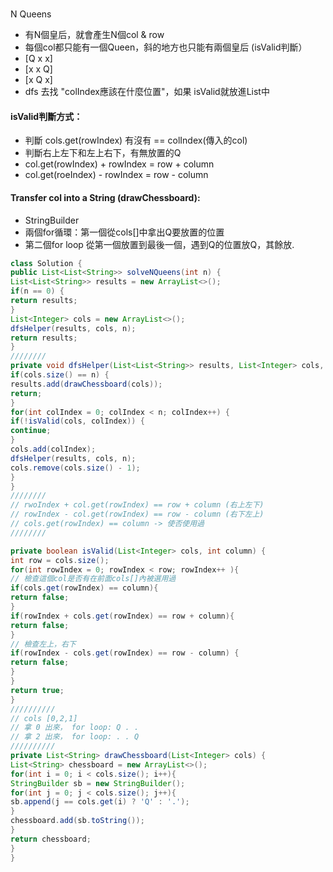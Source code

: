 #
N Queens
- 有N個皇后，就會產生N個col & row
- 每個col都只能有一個Queen，斜的地方也只能有兩個皇后
(isValid判斷）
- [Q x x]
- [x x Q]
- [x Q x]
- dfs 去找 "colIndex應該在什麼位置"，如果 isValid就放進List中

#### isValid判斷方式：
- 判斷 cols.get(rowIndex) 有沒有 == colIndex(傳入的col)
- 判斷右上左下和左上右下，有無放置的Q
- col.get(rowIndex) + rowIndex = row + column
- col.get(roeIndex) - rowIndex = row - column

#### Transfer col into a String (drawChessboard):
- StringBuilder
- 兩個for循環：第一個從cols[]中拿出Q要放置的位置
- 第二個for loop 從第一個放置到最後一個，遇到Q的位置放Q，其餘放.

```java
class Solution {
public List<List<String>> solveNQueens(int n) {
List<List<String>> results = new ArrayList<>();
if(n == 0) {
return results;
}
List<Integer> cols = new ArrayList<>();
dfsHelper(results, cols, n);
return results;
}
////////
private void dfsHelper(List<List<String>> results, List<Integer> cols, int n) {
if(cols.size() == n) {
results.add(drawChessboard(cols));
return;
}
for(int colIndex = 0; colIndex < n; colIndex++) {
if(!isValid(cols, colIndex)) {
continue;
}
cols.add(colIndex);
dfsHelper(results, cols, n);
cols.remove(cols.size() - 1);
}
}
////////
// rwoIndex + col.get(rowIndex) == row + column (右上左下)
// rowIndex - col.get(rowIndex) == row - column (右下左上)
// cols.get(rowIndex) == column -> 使否使用過
////////

private boolean isValid(List<Integer> cols, int column) {
int row = cols.size();
for(int rowIndex = 0; rowIndex < row; rowIndex++ ){
// 檢查這個col是否有在前面cols[]內被選用過
if(cols.get(rowIndex) == column){
return false;
}
if(rowIndex + cols.get(rowIndex) == row + column){
return false;
}
// 檢查左上，右下
if(rowIndex - cols.get(rowIndex) == row - column) {
return false;
}
}
return true;
}
//////////
// cols [0,2,1]
// 拿 0 出來， for loop: Q . .
// 拿 2 出來， for loop: . . Q
//////////
private List<String> drawChessboard(List<Integer> cols) {
List<String> chessboard = new ArrayList<>();
for(int i = 0; i < cols.size(); i++){
StringBuilder sb = new StringBuilder();
for(int j = 0; j < cols.size(); j++){
sb.append(j == cols.get(i) ? 'Q' : '.');
}
chessboard.add(sb.toString());
}
return chessboard;
}
}
```